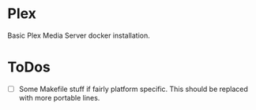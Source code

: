 # Plex

Basic Plex Media Server docker installation. 

# ToDos

- [ ] Some Makefile stuff if fairly platform specific. This should be replaced with more portable lines.
